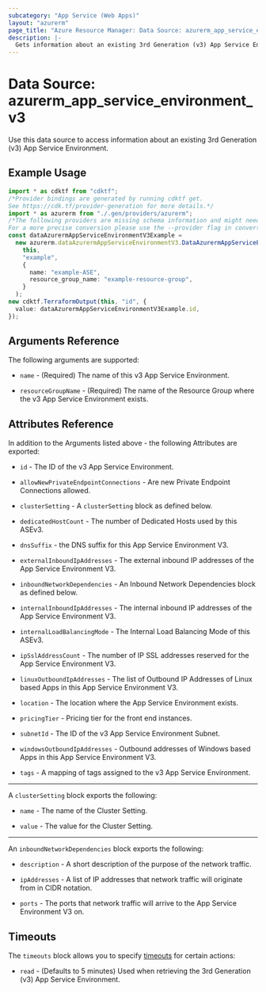 ```yaml
---
subcategory: "App Service (Web Apps)"
layout: "azurerm"
page_title: "Azure Resource Manager: Data Source: azurerm_app_service_environment_v3"
description: |-
  Gets information about an existing 3rd Generation (v3) App Service Environment.
---
```


# Data Source: azurerm\_app\_service\_environment\_v3

Use this data source to access information about an existing 3rd Generation (v3) App Service Environment.

## Example Usage

```typescript
import * as cdktf from "cdktf";
/*Provider bindings are generated by running cdktf get.
See https://cdk.tf/provider-generation for more details.*/
import * as azurerm from "./.gen/providers/azurerm";
/*The following providers are missing schema information and might need manual adjustments to synthesize correctly: azurerm.
For a more precise conversion please use the --provider flag in convert.*/
const dataAzurermAppServiceEnvironmentV3Example =
  new azurerm.dataAzurermAppServiceEnvironmentV3.DataAzurermAppServiceEnvironmentV3(
    this,
    "example",
    {
      name: "example-ASE",
      resource_group_name: "example-resource-group",
    }
  );
new cdktf.TerraformOutput(this, "id", {
  value: dataAzurermAppServiceEnvironmentV3Example.id,
});

```

## Arguments Reference

The following arguments are supported:

*   `name` - (Required) The name of this v3 App Service Environment.

*   `resourceGroupName` - (Required) The name of the Resource Group where the v3 App Service Environment exists.

## Attributes Reference

In addition to the Arguments listed above - the following Attributes are exported:

*   `id` - The ID of the v3 App Service Environment.

*   `allowNewPrivateEndpointConnections` - Are new Private Endpoint Connections allowed.

*   `clusterSetting` - A `clusterSetting` block as defined below.

*   `dedicatedHostCount` - The number of Dedicated Hosts used by this ASEv3.

*   `dnsSuffix` - the DNS suffix for this App Service Environment V3.

*   `externalInboundIpAddresses` - The external inbound IP addresses of the App Service Environment V3.

*   `inboundNetworkDependencies` - An Inbound Network Dependencies block as defined below.

*   `internalInboundIpAddresses` - The internal inbound IP addresses of the App Service Environment V3.

*   `internalLoadBalancingMode` - The Internal Load Balancing Mode of this ASEv3.

*   `ipSslAddressCount` - The number of IP SSL addresses reserved for the App Service Environment V3.

*   `linuxOutboundIpAddresses` - The list of Outbound IP Addresses of Linux based Apps in this App Service Environment V3.

*   `location` - The location where the App Service Environment exists.

*   `pricingTier` - Pricing tier for the front end instances.

*   `subnetId` - The ID of the v3 App Service Environment Subnet.

*   `windowsOutboundIpAddresses` - Outbound addresses of Windows based Apps in this App Service Environment V3.

*   `tags` - A mapping of tags assigned to the v3 App Service Environment.

***

A `clusterSetting` block exports the following:

*   `name` - The name of the Cluster Setting.

*   `value` - The value for the Cluster Setting.

***

An `inboundNetworkDependencies` block exports the following:

*   `description` - A short description of the purpose of the network traffic.

*   `ipAddresses` - A list of IP addresses that network traffic will originate from in CIDR notation.

*   `ports` - The ports that network traffic will arrive to the App Service Environment V3 on.

## Timeouts

The `timeouts` block allows you to specify [timeouts](https://www.terraform.io/language/resources/syntax#operation-timeouts) for certain actions:

* `read` - (Defaults to 5 minutes) Used when retrieving the 3rd Generation (v3) App Service Environment.
